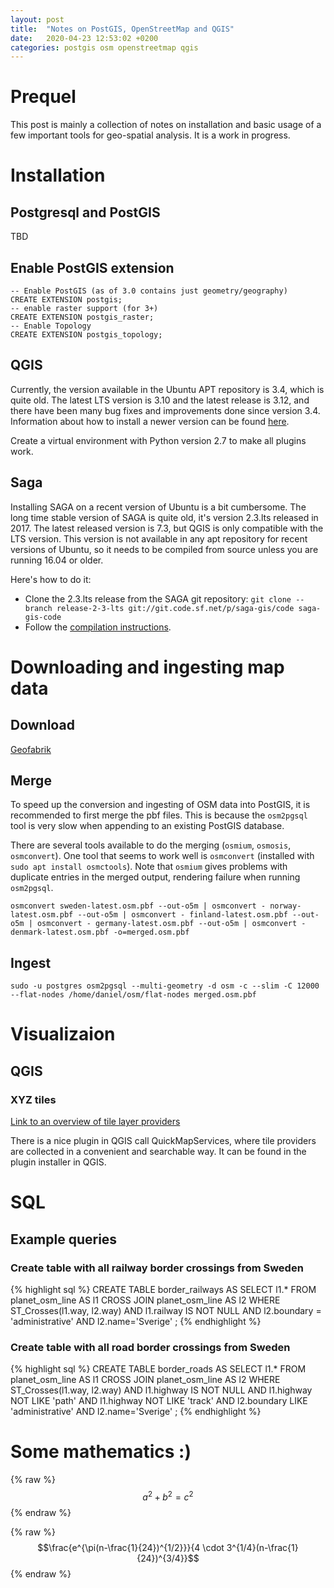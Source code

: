 ```yaml
---
layout: post
title:  "Notes on PostGIS, OpenStreetMap and QGIS"
date:   2020-04-23 12:53:02 +0200
categories: postgis osm openstreetmap qgis
---
```

# Prequel
This post is mainly a collection of notes on installation and basic usage of a few important tools for geo-spatial analysis. It is a work in progress.

# Installation
## Postgresql and PostGIS
TBD
## Enable PostGIS extension
    -- Enable PostGIS (as of 3.0 contains just geometry/geography)
    CREATE EXTENSION postgis;
    -- enable raster support (for 3+)
    CREATE EXTENSION postgis_raster;
    -- Enable Topology
    CREATE EXTENSION postgis_topology;

## QGIS
Currently, the version available in the Ubuntu APT repository is 3.4, which is quite old. The latest LTS version is 3.10 and the latest release is 3.12, and there have been many bug fixes and improvements done since version 3.4. Information about how to install a newer version can be found [here](https://qgis.org/en/site/forusers/alldownloads.html#debian-ubuntu).

Create a virtual environment with Python version 2.7 to make all plugins work.

## Saga
Installing SAGA on a recent version of Ubuntu is a bit cumbersome. The long time stable version of SAGA is quite old, it's version 2.3.lts released in 2017. The latest released version is 7.3, but QGIS is only compatible with the LTS version. This version is not available in any apt repository for recent versions of Ubuntu, so it needs to be compiled from source unless you are running 16.04 or older.

Here's how to do it:
* Clone the 2.3.lts release from the SAGA git repository: `git clone --branch release-2-3-lts git://git.code.sf.net/p/saga-gis/code saga-gis-code`
* Follow the [compilation instructions](https://sourceforge.net/p/saga-gis/wiki/Compiling%20SAGA%20on%20Linux/).

# Downloading and ingesting map data
## Download
[Geofabrik](https://download.geofabrik.de/)
## Merge
To speed up the conversion and ingesting of OSM data into PostGIS, it is recommended to first merge the pbf files. This is because the `osm2pgsql` tool is very slow when appending to an existing PostGIS database.

There are several tools available to do the merging (`osmium`, `osmosis`, `osmconvert`). One tool that seems to work well is `osmconvert` (installed with `sudo apt install osmctools`). Note that `osmium` gives problems with duplicate entries in the merged output, rendering failure when running `osm2pgsql`.

    osmconvert sweden-latest.osm.pbf --out-o5m | osmconvert - norway-latest.osm.pbf --out-o5m | osmconvert - finland-latest.osm.pbf --out-o5m | osmconvert - germany-latest.osm.pbf --out-o5m | osmconvert - denmark-latest.osm.pbf -o=merged.osm.pbf

## Ingest
    sudo -u postgres osm2pgsql --multi-geometry -d osm -c --slim -C 12000 --flat-nodes /home/daniel/osm/flat-nodes merged.osm.pbf

# Visualizaion
## QGIS
### XYZ tiles
[Link to an overview of tile layer providers](https://www.spatialbias.com/2018/02/qgis-3.0-xyz-tile-layers/ "Spatial bias")

There is a nice plugin in QGIS call QuickMapServices, where tile providers are collected in a convenient and searchable way. It can be found in the plugin installer in QGIS.

# SQL
## Example queries
### Create table with all railway border crossings from Sweden
{% highlight sql %}
CREATE TABLE border_railways AS
    SELECT l1.* FROM planet_osm_line AS l1
    CROSS JOIN planet_osm_line AS l2
    WHERE ST_Crosses(l1.way, l2.way) AND
        l1.railway IS NOT NULL AND
        l2.boundary = 'administrative' AND
        l2.name='Sverige'
;
{% endhighlight %}
### Create table with all road border crossings from Sweden
{% highlight sql %}
CREATE TABLE border_roads AS
    SELECT l1.* FROM planet_osm_line AS l1
    CROSS JOIN planet_osm_line AS l2
    WHERE ST_Crosses(l1.way, l2.way) AND
        l1.highway IS NOT NULL AND
        l1.highway NOT LIKE 'path' AND
        l1.highway NOT LIKE 'track' AND
        l2.boundary LIKE 'administrative' AND
        l2.name='Sverige'
;
{% endhighlight %}

# Some mathematics :)
{% raw %}
  $$a^2+b^2=c^2$$
{% endraw %}

{% raw %}
  $$\frac{e^{\pi(n-\frac{1}{24})^{1/2}}}{4 \cdot 3^{1/4}(n-\frac{1}{24})^{3/4}}$$
{% endraw %}
